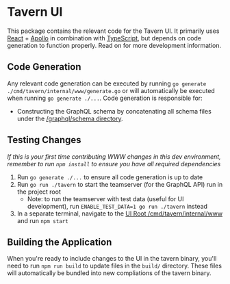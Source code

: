 # Tavern UI

This package contains the relevant code for the Tavern UI. It primarily uses [React](https://reactjs.org/docs/getting-started.html) + [Apollo](https://www.apollographql.com/docs/react) in combination with [TypeScript](https://www.typescriptlang.org/), but depends on code generation to function properly. Read on for more development information.

## Code Generation

Any relevant code generation can be executed by running `go generate ./cmd/tavern/internal/www/generate.go` or will automatically be executed when running `go generate ./...`. Code generation is responsible for:

* Constructing the GraphQL schema by concatenating all schema files under the [/graphql/schema directory](https://github.com/spellshift/realm/tree/main/graphql/schema).

## Testing Changes

_If this is your first time contributing WWW changes in this dev environment, remember to run `npm install` to ensure you have all required dependencies_

1. Run `go generate ./...` to ensure all code generation is up to date
2. Run `go run ./tavern` to start the teamserver (for the GraphQL API) run in the project root
    * Note: to run the teamserver with test data (useful for UI development), run `ENABLE_TEST_DATA=1 go run ./tavern` instead
3. In a separate terminal, navigate to the [UI Root /cmd/tavern/internal/www](https://github.com/spellshift/realm/tree/main/cmd/tavern/internal/www) and run `npm start`

## Building the Application

When you're ready to include changes to the UI in the tavern binary, you'll need to run `npm run build` to update files in the `build/` directory. These files will automatically be bundled into new compliations of the tavern binary.
